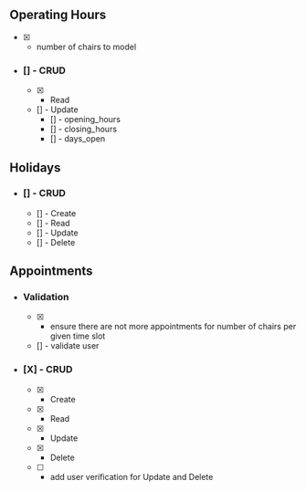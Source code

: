 ## Operating Hours
- [X] - number of chairs to model
- ### [] - CRUD
  - [x] - Read
  - [] - Update
    - [] - opening_hours
    - [] - closing_hours
    - [] - days_open
## Holidays
- ### [] - CRUD
  - [] - Create
  - [] - Read
  - [] - Update
  - [] - Delete
## Appointments
- ### Validation
  - [X] - ensure there are not more appointments for number of chairs per given time slot
  - [] - validate user
- ### [X] - CRUD
  - [X] - Create
  - [X] - Read
  - [X] - Update
  - [X] - Delete
  - [ ] - add user verification for Update and Delete

